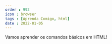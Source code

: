 ```yaml
---
order : 992
icon : browser
tags : [Aprenda Comigo, html]
date : 2022-01-05
---
```

Vamos aprender os comandos básicos em HTML!